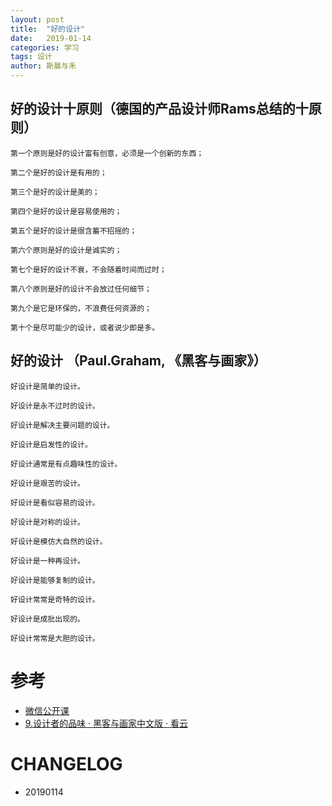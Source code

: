 ```yaml
---
layout: post
title:  "好的设计"
date:   2019-01-14
categories: 学习
tags: 设计
author: 斯晨与禾
---
```





## 好的设计十原则（德国的产品设计师Rams总结的十原则）


```
第一个原则是好的设计富有创意，必须是一个创新的东西；

第二个是好的设计是有用的；

第三个是好的设计是美的；

第四个是好的设计是容易使用的；

第五个是好的设计是很含蓄不招摇的；

第六个原则是好的设计是诚实的；

第七个是好的设计不衰，不会随着时间而过时；

第八个原则是好的设计不会放过任何细节；

第九个是它是环保的，不浪费任何资源的；

第十个是尽可能少的设计，或者说少即是多。
```

## 好的设计 （Paul.Graham, 《黑客与画家》）

```
好设计是简单的设计。

好设计是永不过时的设计。

好设计是解决主要问题的设计。

好设计是启发性的设计。

好设计通常是有点趣味性的设计。

好设计是艰苦的设计。

好设计是看似容易的设计。

好设计是对称的设计。

好设计是模仿大自然的设计。

好设计是一种再设计。

好设计是能够复制的设计。

好设计常常是奇特的设计。

好设计是成批出现的。

好设计常常是大胆的设计。

```






# 参考

* [微信公开课](https://mp.weixin.qq.com/s?__biz=MjM5NTE4Njc4NQ==&mid=2657617314&idx=1&sn=be4f256844b9dd5623a8719d1dbc0c71&chksm=bd60f4ac8a177dba0e2b5ac14702dee01d754505dff2e59909a4e8944d62c2d5bad5c369e1c5&mpshare=1&scene=24&srcid=0114XRAxQ9symYNu7nupyO9O&key=344599cc894bfed5fa4601b9bacef4b5ab58ef4a47de7d885b44a6d8b0e4825a4264cc5b4a3231603aca54b7ca19b24692df11cca6dc9193fd14ed64d6035bc6383285c0ccdff9c5cb133d100104f57e&ascene=0&uin=MjM1MDIwNzk4MQ%3D%3D&devicetype=iMac+MacBookPro12%2C1+OSX+OSX+10.12.2+build(16C67)&version=12020610&nettype=WIFI&lang=en&fontScale=100&pass_ticket=OWOFIL3ZEzlIA3RdIWsc%2FCJ5nNvJ0EVFf%2BtRhbdEXesDzioWBzAH1sNVhJIoItcE)
* [9.设计者的品味 · 黑客与画家中文版 · 看云](https://www.kancloud.cn/imxieke/hacker-and-painter/107328)










# CHANGELOG

- 20190114

